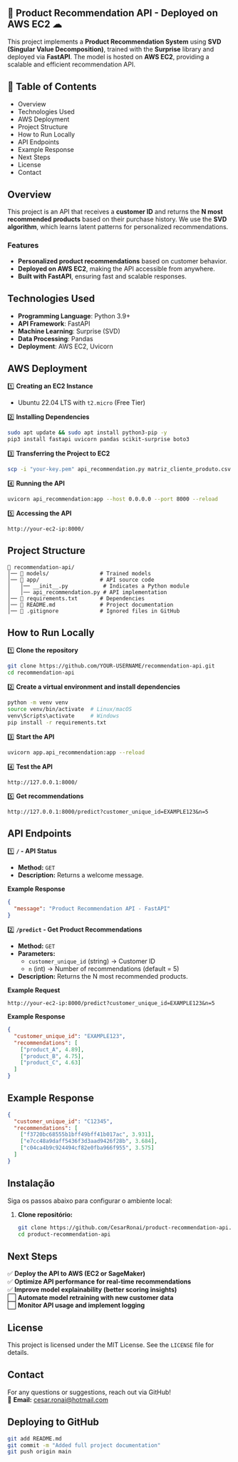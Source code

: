 ## 🚀 Product Recommendation API - Deployed on AWS EC2 ☁


This project implements a **Product Recommendation System** using **SVD (Singular Value Decomposition)**, trained with the **Surprise** library and deployed via **FastAPI**. The model is hosted on **AWS EC2**, providing a scalable and efficient recommendation API.

## 📖 Table of Contents
- Overview
- Technologies Used
- AWS Deployment
- Project Structure
- How to Run Locally
- API Endpoints
- Example Response
- Next Steps
- License
- Contact

## Overview
This project is an API that receives a **customer ID** and returns the **N most recommended products** based on their purchase history. We use the **SVD algorithm**, which learns latent patterns for personalized recommendations.

### Features
- **Personalized product recommendations** based on customer behavior.
- **Deployed on AWS EC2**, making the API accessible from anywhere.
- **Built with FastAPI**, ensuring fast and scalable responses.

## Technologies Used
- **Programming Language**: Python 3.9+
- **API Framework**: FastAPI
- **Machine Learning**: Surprise (SVD)
- **Data Processing**: Pandas
- **Deployment**: AWS EC2, Uvicorn

## AWS Deployment
1️⃣ **Creating an EC2 Instance**  
   - Ubuntu 22.04 LTS with `t2.micro` (Free Tier)  

2️⃣ **Installing Dependencies**  
   ```bash
   sudo apt update && sudo apt install python3-pip -y
   pip3 install fastapi uvicorn pandas scikit-surprise boto3
   ```

3️⃣ **Transferring the Project to EC2**  
   ```bash
   scp -i "your-key.pem" api_recommendation.py matriz_cliente_produto.csv modelo_svd.pkl ubuntu@your-ec2-ip:~
   ```

4️⃣ **Running the API**  
   ```bash
   uvicorn api_recommendation:app --host 0.0.0.0 --port 8000 --reload
   ```

5️⃣ **Accessing the API**  
   ```
   http://your-ec2-ip:8000/
   ```

## Project Structure
```
📂 recommendation-api/
│── 📂 models/                # Trained models
│── 📂 app/                   # API source code
│   │── __init__.py           # Indicates a Python module
│   │── api_recommendation.py # API implementation
│── 📜 requirements.txt       # Dependencies
│── 📜 README.md              # Project documentation
│── 📜 .gitignore             # Ignored files in GitHub
```

## How to Run Locally
1️⃣ **Clone the repository**  
   ```bash
   git clone https://github.com/YOUR-USERNAME/recommendation-api.git
   cd recommendation-api
   ```

2️⃣ **Create a virtual environment and install dependencies**  
   ```bash
   python -m venv venv
   source venv/bin/activate  # Linux/macOS
   venv\Scripts\activate     # Windows
   pip install -r requirements.txt
   ```

3️⃣ **Start the API**  
   ```bash
   uvicorn app.api_recommendation:app --reload
   ```

4️⃣ **Test the API**  
   ```
   http://127.0.0.1:8000/
   ```

5️⃣ **Get recommendations**  
   ```
   http://127.0.0.1:8000/predict?customer_unique_id=EXAMPLE123&n=5
   ```

## API Endpoints
1️⃣ **`/` - API Status**  
   - **Method:** `GET`  
   - **Description:** Returns a welcome message.  

   **Example Response**  
   ```json
   {
     "message": "Product Recommendation API - FastAPI"
   }
   ```

2️⃣ **`/predict` - Get Product Recommendations**  
   - **Method:** `GET`  
   - **Parameters:**  
     - `customer_unique_id` (string) → Customer ID  
     - `n` (int) → Number of recommendations (default = 5)  
   - **Description:** Returns the N most recommended products.  

   **Example Request**  
   ```
   http://your-ec2-ip:8000/predict?customer_unique_id=EXAMPLE123&n=5
   ```

   **Example Response**  
   ```json
   {
     "customer_unique_id": "EXAMPLE123",
     "recommendations": [
       ["product_A", 4.89],
       ["product_B", 4.75],
       ["product_C", 4.63]
     ]
   }
   ```

## Example Response
```json
{
  "customer_unique_id": "C12345",
  "recommendations": [
    ["f3720bc68555b1bff49bff41b017ac", 3.931],
    ["e7cc48a9daff5436f3d3aad9426f28b", 3.684],
    ["c04ca4b9c924494cf82e0fba966f955", 3.575]
  ]
}
```
## Instalação

Siga os passos abaixo para configurar o ambiente local:

1. **Clone repositório:**
   ```bash
   git clone https://github.com/CesarRonai/product-recommendation-api.git
   cd product-recommendation-api

## Next Steps
✅ **Deploy the API to AWS (EC2 or SageMaker)**  
✅ **Optimize API performance for real-time recommendations**  
✅ **Improve model explainability (better scoring insights)**  
⬜ **Automate model retraining with new customer data**  
⬜ **Monitor API usage and implement logging**  

## License
This project is licensed under the MIT License. See the `LICENSE` file for details.

## Contact
For any questions or suggestions, reach out via GitHub!  
📧 **Email:** cesar.ronai@hotmail.com  

## Deploying to GitHub
```bash
git add README.md
git commit -m "Added full project documentation"
git push origin main
```
```
